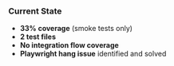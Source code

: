 ### Current State

- **33% coverage** (smoke tests only)
- **2 test files**
- **No integration flow coverage**
- **Playwright hang issue** identified and solved

